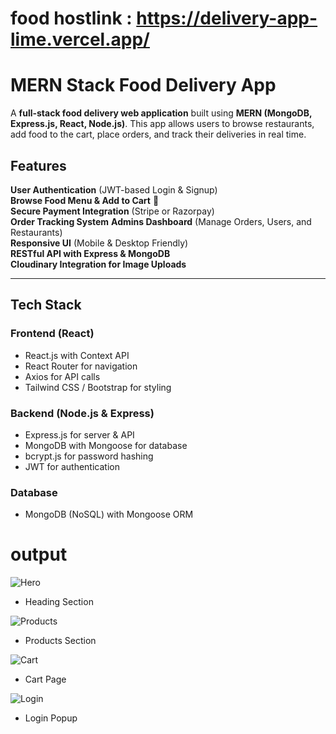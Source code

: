 # food hostlink : https://delivery-app-lime.vercel.app/

# MERN Stack Food Delivery App 

A **full-stack food delivery web application** built using **MERN (MongoDB, Express.js, React, Node.js)**. This app allows users to browse restaurants, add food to the cart, place orders, and track their deliveries in real time.

## Features

 **User Authentication** (JWT-based Login & Signup)  
 **Browse Food Menu & Add to Cart** 🛒  
 **Secure Payment Integration** (Stripe or Razorpay)  
 **Order Tracking System** 
 **Admins Dashboard** (Manage Orders, Users, and Restaurants)  
 **Responsive UI** (Mobile & Desktop Friendly)  
 **RESTful API with Express & MongoDB**  
 **Cloudinary Integration for Image Uploads**  

---

##  Tech Stack

### **Frontend (React)**
- React.js with Context API
- React Router for navigation
- Axios for API calls
- Tailwind CSS / Bootstrap for styling

### **Backend (Node.js & Express)**
- Express.js for server & API
- MongoDB with Mongoose for database
- bcrypt.js for password hashing
- JWT for authentication

### **Database**
- MongoDB (NoSQL) with Mongoose ORM


# output
![Hero](https://i.ibb.co/59cwY75/food-hero.png)
- Heading Section

![Products](https://i.ibb.co/JnNQPyQ/food-products.png)
- Products Section

![Cart](https://i.ibb.co/t2LrQ8p/food-cart.png)
- Cart Page

![Login](https://i.ibb.co/s6PgwkZ/food-login.png)
- Login Popup


